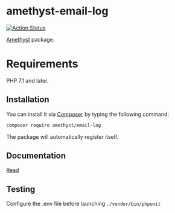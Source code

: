 # amethyst-email-log

[![Action Status](https://github.com/amethyst-php/email-log/workflows/test/badge.svg)](https://github.com/amethyst-php/email-log/actions)

[Amethyst](https://github.com/amethyst-php/amethyst) package.

# Requirements

PHP 7.1 and later.

## Installation

You can install it via [Composer](https://getcomposer.org/) by typing the following command:

```bash
composer require amethyst/email-log
```

The package will automatically register itself.

## Documentation

[Read](docs/index.md)

## Testing

Configure the .env file before launching `./vendor/bin/phpunit`
